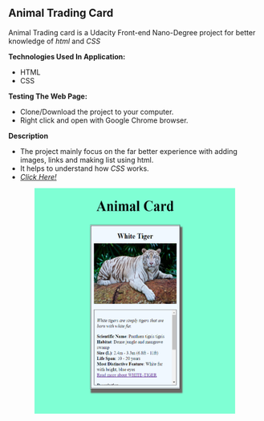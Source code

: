 ## Animal Trading Card
Animal Trading card is a Udacity Front-end Nano-Degree project for better knowledge of _html_ and _CSS_

**Technologies Used In Application:**
* HTML
* CSS

**Testing The Web Page:**
* Clone/Download the project to your computer.
* Right click and open with Google Chrome browser.

**Description**

* The project mainly focus on the far better experience with adding images, links and making list using html.
* It helps to understand how _CSS_ works.
* _[Click Here!](https://mpreetkaur.github.io/Animal-Card/)_

<p align='center'><img src='Screenshot (2).png' width="400px" height="450px"/></p>


